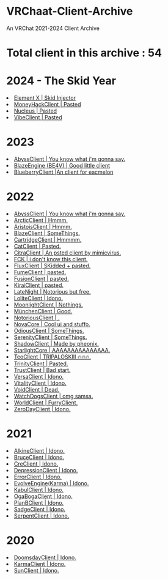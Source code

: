# VRChaat-Client-Archive
An VRChat 2021-2024 Client Archive

# Total client in this archive : 54

# 2024 - The Skid Year
<li><a href="https://github.com/BiscuiTheHobkin/VRChaat-Client-Archive/tree/main/2024/ElementX%20-%202024">Element X | Skid Injector</a></li>
<li><a href="https://github.com/BiscuiTheHobkin/VRChaat-Client-Archive/tree/main/2024/MoneyHack%20-%202024">MoneyHackClient | Pasted</a></li>
<li><a href="https://github.com/BiscuiTheHobkin/VRChaat-Client-Archive/tree/main/2024/Nucleus%20-%202024">Nucleus | Pasted</a></li>
<li><a href="https://github.com/BiscuiTheHobkin/VRChaat-Client-Archive/tree/main/2024/Vibe%20VRChat%20Utility%20Tool%20-%202024">VibeClient | Pasted</a></li>

# 2023
<li><a href="https://github.com/BiscuiTheHobkin/VRChaat-Client-Archive/tree/main/2023/AbyssClient%20-%202023">AbyssClient | You know what i'm gonna say.</a></li>
<li><a href="https://github.com/BiscuiTheHobkin/VRChaat-Client-Archive/tree/main/2023/BlazzeEngine%20-%202023">BlazeEngine (BE4V) | Good little client</a></li>
<li><a href="https://github.com/BiscuiTheHobkin/VRChaat-Client-Archive/tree/main/2023/Blueberry%20Client%20-%202023">BlueberryClient |An client for eacmelon</a></li>

# 2022
<li><a href="https://github.com/BiscuiTheHobkin/VRChaat-Client-Archive/tree/main/2022/AbyssClient%20-%202022">AbyssClient | You know what i'm gonna say.</a></li>
<li><a href="https://github.com/BiscuiTheHobkin/VRChaat-Client-Archive/tree/main/2022/Arctic%20-%202022">ArcticClient | Hmmm.</a></li>
<li><a href="https://github.com/BiscuiTheHobkin/VRChaat-Client-Archive/tree/main/2022/AristoisClient%20-%202022">AristoisClient | Hmmm.</a></li>
<li><a href="https://github.com/BiscuiTheHobkin/VRChaat-Client-Archive/tree/main/2022/BlazeClient%20-%202022">BlazeClient | SomeThings.</a></li>
<li><a href="https://github.com/BiscuiTheHobkin/VRChaat-Client-Archive/tree/main/2022/CartridgeClient%20-%202022">CartridgeClient | Hmmmm.</a></li>
<li><a href="https://github.com/BiscuiTheHobkin/VRChaat-Client-Archive/tree/main/2022/CatClient%20-%202022">CatClient | Pasted.</a></li>
<li><a href="https://github.com/BiscuiTheHobkin/VRChaat-Client-Archive/tree/main/2022/CitraClient%20-%202022">CitraClient | An psted client by mimicvirus.</a></li>
<li><a href="https://github.com/BiscuiTheHobkin/VRChaat-Client-Archive/tree/main/2022/FCK%20-%202022">FCK | i don't know this client.</a></li>
<li><a href="https://github.com/BiscuiTheHobkin/VRChaat-Client-Archive/tree/main/2022/FluxClient%20-%202022">FluxClient | SKidded + pasted.</a></li>
<li><a href="https://github.com/BiscuiTheHobkin/VRChaat-Client-Archive/tree/main/2022/FumeClient%20-%202022">FumeClient | pasted.</a></li>
<li><a href="https://github.com/BiscuiTheHobkin/VRChaat-Client-Archive/tree/main/2022/FusionClient%20-%202022">FusionClient | pasted.</a></li>
<li><a href="https://github.com/BiscuiTheHobkin/VRChaat-Client-Archive/tree/main/2022/KiraiClient%20-%202022">KiraiClient | pasted.</a></li>
<li><a href="https://github.com/BiscuiTheHobkin/VRChaat-Client-Archive/tree/main/2022/LateNight%20-%202022">LateNight | Notorious but free.</a></li>
<li><a href="https://github.com/BiscuiTheHobkin/VRChaat-Client-Archive/tree/main/2022/LoliteClient%20-%202022">LoliteClient | Idono.</a></li>
<li><a href="https://github.com/BiscuiTheHobkin/VRChaat-Client-Archive/tree/main/2022/MoonlightClient%20-%202022">MoonlightClient | Nothings.</a></li>
<li><a href="https://github.com/BiscuiTheHobkin/VRChaat-Client-Archive/tree/main/2022/M%C3%BCnchenClient%20-%202022">MünchenClient | Good.</a></li>
<li><a href="https://github.com/BiscuiTheHobkin/VRChaat-Client-Archive/tree/main/2022/NotoriousClient%20-%202022">NotoriousClient | .</a></li>
<li><a href="https://github.com/BiscuiTheHobkin/VRChaat-Client-Archive/tree/main/2022/NovaCore%20-%202022">NovaCore | Cool ui and stuffo.</a></li>
<li><a href="https://github.com/BiscuiTheHobkin/VRChaat-Client-Archive/tree/main/2022/OdiousClient%20-%202022">OdiousClient | SomeThings.</a></li>
<li><a href="https://github.com/BiscuiTheHobkin/VRChaat-Client-Archive/tree/main/2022/SerenityClient%20-%202022">SerenityClient | SomeThings.</a></li>
<li><a href="https://github.com/BiscuiTheHobkin/VRChaat-Client-Archive/tree/main/2022/ShadowClient%20-%202022">ShadowClient | Made by pheonix.</a></li>
<li><a href="https://github.com/BiscuiTheHobkin/VRChaat-Client-Archive/tree/main/2022/StarlightCore%20-%202022">StarlightCore | AAAAAAAAAAAAAAA.</a></li>
<li><a href="https://github.com/BiscuiTheHobkin/VRChaat-Client-Archive/tree/main/2022/TeoClient%20-%202022">TeoClient | TRIPALOSKIII 🔥🔥🔥.</a></li>
<li><a href="https://github.com/BiscuiTheHobkin/VRChaat-Client-Archive/tree/main/2022/TrinityClient%20-%202022">TrinityClient | Pasted.</a></li>
<li><a href="https://github.com/BiscuiTheHobkin/VRChaat-Client-Archive/tree/main/2022/TrustClient%20-%202022">TrustClient | Bad start.</a></li>
<li><a href="https://github.com/BiscuiTheHobkin/VRChaat-Client-Archive/tree/main/2022/VersaClient%20-%202022">VersaClient | Idono.</a></li>
<li><a href="https://github.com/BiscuiTheHobkin/VRChaat-Client-Archive/tree/main/2022/VitalityClient%20-%202022">VitalityClient | Idono.</a></li>
<li><a href="https://github.com/BiscuiTheHobkin/VRChaat-Client-Archive/tree/main/2022/VoidClient%20-%202022">VoidClient | Dead.</a></li>
<li><a href="https://github.com/BiscuiTheHobkin/VRChaat-Client-Archive/tree/main/2022/WatchDogs%20Client%20-%202022">WatchDogsClient | omg samsa.</a></li>
<li><a href="https://github.com/BiscuiTheHobkin/VRChaat-Client-Archive/tree/main/2022/WorldClient%20-%202022">WorldClient | FurryClient.</a></li>
<li><a href="https://github.com/BiscuiTheHobkin/VRChaat-Client-Archive/tree/main/2022/ZeroDayClient%20-%202022">ZeroDayClient | Idono.</a></li>

# 2021
<li><a href="https://github.com/BiscuiTheHobkin/VRChaat-Client-Archive/tree/main/2021/AlkineClient%20-%202021">AlkineClient | Idono.</a></li>
<li><a href="https://github.com/BiscuiTheHobkin/VRChaat-Client-Archive/tree/main/2021/BruceClient%20-%202021">BruceClient | Idono.</a></li>
<li><a href="https://github.com/BiscuiTheHobkin/VRChaat-Client-Archive/tree/main/2021/CreClient%20-%202021">CreClient | Idono.</a></li>
<li><a href="https://github.com/BiscuiTheHobkin/VRChaat-Client-Archive/tree/main/2021/DepressionClient%20-%202021">DepressionClient | Idono.</a></li>
<li><a href="https://github.com/BiscuiTheHobkin/VRChaat-Client-Archive/tree/main/2021/ErrorClient%20-%202021">ErrorClient | Idono.</a></li>
<li><a href="https://github.com/BiscuiTheHobkin/VRChaat-Client-Archive/tree/main/2021/EvolveEngine(Karma)%20-%202021">EvolveEngine(Karma) | Idono.</a></li>
<li><a href="https://github.com/BiscuiTheHobkin/VRChaat-Client-Archive/tree/main/2021/KabulClient%20-%202021">KabulClient | Idono.</a></li>
<li><a href="https://github.com/BiscuiTheHobkin/VRChaat-Client-Archive/tree/main/2021/Oga%20Boga%20-%202021">OgaBogaClient | Idono.</a></li>
<li><a href="https://github.com/BiscuiTheHobkin/VRChaat-Client-Archive/tree/main/2021/PlanBClient%20-%202021">PlanBClient | Idono.</a></li>
<li><a href="https://github.com/BiscuiTheHobkin/VRChat-Client-Archive/tree/main/2021/SadgeClient%20-%202021">SadgeClient | Idono.</a></li>
<li><a href="https://github.com/BiscuiTheHobkin/VRChaat-Client-Archive/tree/main/2021/Serpent%20-%202021">SerpentClient | Idono.</a></li>

# 2020
<li><a href="https://github.com/BiscuiTheHobkin/VRChaat-Client-Archive/tree/main/2020/DoomsdayClient%20-%202020">DoomsdayClient | Idono.</a></li>
<li><a href="https://github.com/BiscuiTheHobkin/VRChaat-Client-Archive/tree/main/2020/KarmaClient%20-%202020">KarmaClient | Idono.</a></li>
<li><a href="https://github.com/BiscuiTheHobkin/VRChaat-Client-Archive/tree/main/2020/SunClient%20-%202020">SunClient | Idono.</a></li>
